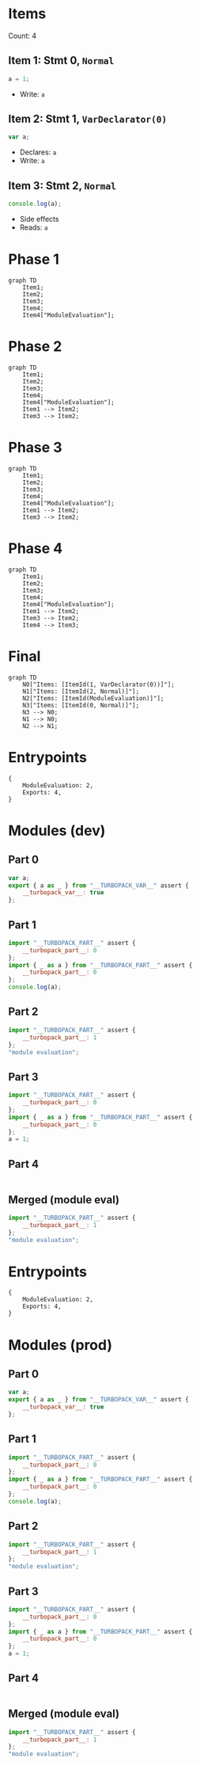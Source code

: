 # Items

Count: 4

## Item 1: Stmt 0, `Normal`

```js
a = 1;

```

- Write: `a`

## Item 2: Stmt 1, `VarDeclarator(0)`

```js
var a;

```

- Declares: `a`
- Write: `a`

## Item 3: Stmt 2, `Normal`

```js
console.log(a);

```

- Side effects
- Reads: `a`

# Phase 1
```mermaid
graph TD
    Item1;
    Item2;
    Item3;
    Item4;
    Item4["ModuleEvaluation"];
```
# Phase 2
```mermaid
graph TD
    Item1;
    Item2;
    Item3;
    Item4;
    Item4["ModuleEvaluation"];
    Item1 --> Item2;
    Item3 --> Item2;
```
# Phase 3
```mermaid
graph TD
    Item1;
    Item2;
    Item3;
    Item4;
    Item4["ModuleEvaluation"];
    Item1 --> Item2;
    Item3 --> Item2;
```
# Phase 4
```mermaid
graph TD
    Item1;
    Item2;
    Item3;
    Item4;
    Item4["ModuleEvaluation"];
    Item1 --> Item2;
    Item3 --> Item2;
    Item4 --> Item3;
```
# Final
```mermaid
graph TD
    N0["Items: [ItemId(1, VarDeclarator(0))]"];
    N1["Items: [ItemId(2, Normal)]"];
    N2["Items: [ItemId(ModuleEvaluation)]"];
    N3["Items: [ItemId(0, Normal)]"];
    N3 --> N0;
    N1 --> N0;
    N2 --> N1;
```
# Entrypoints

```
{
    ModuleEvaluation: 2,
    Exports: 4,
}
```


# Modules (dev)
## Part 0
```js
var a;
export { a as _ } from "__TURBOPACK_VAR__" assert {
    __turbopack_var__: true
};

```
## Part 1
```js
import "__TURBOPACK_PART__" assert {
    __turbopack_part__: 0
};
import { _ as a } from "__TURBOPACK_PART__" assert {
    __turbopack_part__: 0
};
console.log(a);

```
## Part 2
```js
import "__TURBOPACK_PART__" assert {
    __turbopack_part__: 1
};
"module evaluation";

```
## Part 3
```js
import "__TURBOPACK_PART__" assert {
    __turbopack_part__: 0
};
import { _ as a } from "__TURBOPACK_PART__" assert {
    __turbopack_part__: 0
};
a = 1;

```
## Part 4
```js

```
## Merged (module eval)
```js
import "__TURBOPACK_PART__" assert {
    __turbopack_part__: 1
};
"module evaluation";

```
# Entrypoints

```
{
    ModuleEvaluation: 2,
    Exports: 4,
}
```


# Modules (prod)
## Part 0
```js
var a;
export { a as _ } from "__TURBOPACK_VAR__" assert {
    __turbopack_var__: true
};

```
## Part 1
```js
import "__TURBOPACK_PART__" assert {
    __turbopack_part__: 0
};
import { _ as a } from "__TURBOPACK_PART__" assert {
    __turbopack_part__: 0
};
console.log(a);

```
## Part 2
```js
import "__TURBOPACK_PART__" assert {
    __turbopack_part__: 1
};
"module evaluation";

```
## Part 3
```js
import "__TURBOPACK_PART__" assert {
    __turbopack_part__: 0
};
import { _ as a } from "__TURBOPACK_PART__" assert {
    __turbopack_part__: 0
};
a = 1;

```
## Part 4
```js

```
## Merged (module eval)
```js
import "__TURBOPACK_PART__" assert {
    __turbopack_part__: 1
};
"module evaluation";

```
